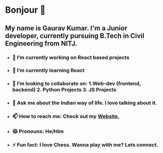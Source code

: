 # Bonjour 👋

## My name is Gaurav Kumar. I'm a Junior developer, currently pursuing B.Tech in Civil Engineering from NITJ. 

- ### 🔭 I’m currently working on React based projects
- ### 🌱 I’m currently learning React
- ### 👯 I’m looking to collaborate on: 1.Web-dev (frontend, backend) 2. Python Projects 3. JS Projects  
- ### 💬 Ask me about the Indian way of life. I love talking about it.
- ### 📫 How to reach me: Check out my [Website.](https://itskiranay.github.io/CCS-My_Site/)
- ### 😄 Pronouns: He/Him
- ### ⚡ Fun fact: I love Chess. Wanna play with me? Lets connect.

